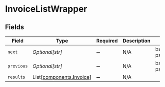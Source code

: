 # InvoiceListWrapper


## Fields

| Field                                                          | Type                                                           | Required                                                       | Description                                                    | Example                                                        |
| -------------------------------------------------------------- | -------------------------------------------------------------- | -------------------------------------------------------------- | -------------------------------------------------------------- | -------------------------------------------------------------- |
| `next`                                                         | *Optional[str]*                                                | :heavy_minus_sign:                                             | N/A                                                            | baseurl?page=3&results=10                                      |
| `previous`                                                     | *Optional[str]*                                                | :heavy_minus_sign:                                             | N/A                                                            | baseurl?page=1&results=10                                      |
| `results`                                                      | List[[components.Invoice](../../models/components/invoice.md)] | :heavy_minus_sign:                                             | N/A                                                            |                                                                |